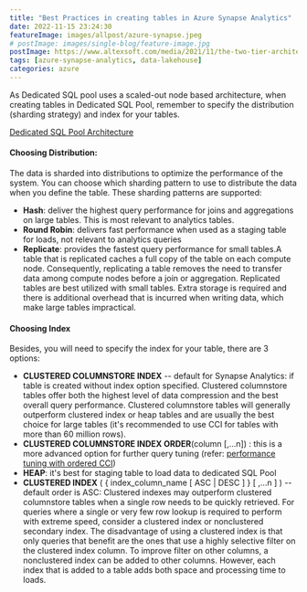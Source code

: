 ```yaml
---
title: "Best Practices in creating tables in Azure Synapse Analytics"
date: 2022-11-15 23:24:30
featureImage: images/allpost/azure-synapse.jpeg
# postImage: images/single-blog/feature-image.jpg
postImage: https://www.altexsoft.com/media/2021/11/the-two-tier-architecture-with-a-data-lake-and-dat.png
tags: [azure-synapse-analytics, data-lakehouse]
categories: azure
---
```


As Dedicated SQL pool uses a scaled-out node based architecture, when creating tables in Dedicated SQL Pool, remember to specify the distribution (sharding strategy) and index for your tables. 

[Dedicated SQL Pool Architecture](https://docs.microsoft.com/en-us/azure/synapse-analytics/sql-data-warehouse/massively-parallel-processing-mpp-architecture)

#### Choosing Distribution: 
The data is sharded into distributions to optimize the performance of the system. You can choose which sharding pattern to use to distribute the data when you define the table. These sharding patterns are supported:
* **Hash**: deliver the highest query performance for joins and aggregations on large tables. This is most relevant to analytics tables. 
* **Round Robin**: delivers fast performance when used as a staging table for loads, not relevant to analytics queries
* **Replicate**: provides the fastest query performance for small tables.A table that is replicated caches a full copy of the table on each compute node. Consequently, replicating a table removes the need to transfer data among compute nodes before a join or aggregation. Replicated tables are best utilized with small tables. Extra storage is required and there is additional overhead that is incurred when writing data, which make large tables impractical.

#### Choosing Index
Besides, you will need to specify the index for your table, there are 3 options:
* **CLUSTERED COLUMNSTORE INDEX** -- default for Synapse Analytics: if table is created without index option specified. Clustered columnstore tables offer both the highest level of data compression and the best overall query performance. Clustered columnstore tables will generally outperform clustered index or heap tables and are usually the best choice for large tables (it's recommended to use CCI for tables with more than 60 million rows).
* **CLUSTERED COLUMNSTORE INDEX ORDER**(column [,...n]) : this is a more advanced option for further query tuning (refer: [performance tuning with ordered CCI](https://docs.microsoft.com/en-us/azure/synapse-analytics/sql-data-warehouse/performance-tuning-ordered-cci?view=azure-sqldw-latest#query-performance))
* **HEAP**: it's best for staging table to load data to dedicated SQL Pool
* **CLUSTERED INDEX** ( { index_column_name [ ASC | DESC ] } [ ,...n ] ) -- default order is ASC: Clustered indexes may outperform clustered columnstore tables when a single row needs to be quickly retrieved. For queries where a single or very few row lookup is required to perform with extreme speed, consider a clustered index or nonclustered secondary index. The disadvantage of using a clustered index is that only queries that benefit are the ones that use a highly selective filter on the clustered index column. To improve filter on other columns, a nonclustered index can be added to other columns. However, each index that is added to a table adds both space and processing time to loads.


